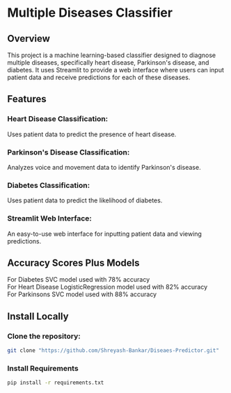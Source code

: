 # Multiple Diseases Classifier

## Overview

This project is a machine learning-based classifier designed to diagnose multiple diseases, specifically heart disease, Parkinson's disease, and diabetes. It uses Streamlit to provide a web interface where users can input patient data and receive predictions for each of these diseases.

## Features

### Heart Disease Classification:

Uses patient data to predict the presence of heart disease.

### Parkinson's Disease Classification:

Analyzes voice and movement data to identify Parkinson's disease.

### Diabetes Classification:

Uses patient data to predict the likelihood of diabetes.

### Streamlit Web Interface:

An easy-to-use web interface for inputting patient data and viewing predictions.

## Accuracy Scores Plus Models

For Diabetes SVC model used with 78% accuracy  
For Heart Disease LogisticRegression model used with 82% accuracy  
For Parkinsons SVC model used with 88% accuracy

## Install Locally

### Clone the repository:

```bash
git clone "https://github.com/Shreyash-Bankar/Diseaes-Predictor.git"
```

### Install Requirements

```bash
pip install -r requirements.txt
```
